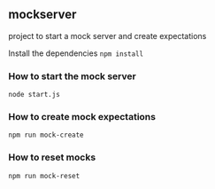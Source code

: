 ## mockserver
project to start a mock server and create expectations

Install the dependencies
`npm install`

### How to start the mock server

`node start.js`

### How to create mock expectations

`npm run mock-create`

### How to reset mocks

`npm run mock-reset`
